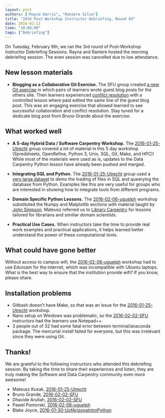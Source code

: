 ```yaml
---
layout: post
authors: ["Rayna Harris", "Raniere Silva"]
title: "2016 Post-Workshop Instructor Debriefing, Round 03"
date: 2016-02-11
time: "18:00:00"
tags: ["Debriefing"]
---
```

<!-- start excerpt -->
On Tuesday, February 9th, we ran the 3rd round of Post-Workshop Instructor Debriefing Sessions. Rayna and Raniere hosted the morning debriefing session.  The even session was cancelled due to low attendance.
 
<!-- end excerpt -->

## New lesson materials

- **Blogging as a Collaborative Git Exercise.**  The SFU group created [a new Git exercise](https://github.com/brunogrande/git-novice/blob/gh-pages/08-collab.md) in which pairs of learners wrote guest blog posts for the others site. Then learners experienced [conflict resolution](https://github.com/brunogrande/git-novice/blob/gh-pages/09-conflict.md) with a controlled lesson where paid edited the same line of the guest blog post. This was an engaging exercise that allowed learned to see successful collaboration and conflict resolution.  Stay tuned for a dedicate blog post from Bruno Grande about the exercise.

## What worked well

- **A 5-day Hybrid Data / Software Carpentry Workshop.** The  [2016-01-25-Utrecht](https://mkuzak.github.io/2016-01-25-Utrecht/) group covered a lot of material in this 5 day workshop (Spredsheets, OpenRefine, Python 3, Unix, SQL, Git, Make, and HPC)! While most of the materials were used as is, updates to the Data Carpentry Python lesson have already been pushed and merged.  

- **Integrating SQL and Python.** The [2016-01-25-Utrecht](https://mkuzak.github.io/2016-01-25-Utrecht/) group used a [very large dataset](https://data.cityofnewyork.us/Social-Services/311-Service-Requests/fvrb-kbbt) to demo the loading of files in SQL and queerying the database from Python. Examples like this are very useful for groups who are interested in showing how to integrate tools from different programs.

- **Domain Specific Python Lessons.** The [2016-02-06-uguelph](https://computecanada.github.io/2016-02-06-uguelph/) workshop substituted the Numpy and Matplotlib sections with material taught by [John Simpson](https://github.com/symulation?tab=repositories). Mateusz referred us to [Library Carpentry](https://github.com/librarycarpentry) for lessons tailored for librarians and similiar domain scientists.

- **Practical Use Cases.** When instructors take the time to provide real work examples and practical applications, it helps learned better understand the power of these computational tools.

## What could have gone better
Without access to campus wifi, the [2016-02-06-uguelph](https://computecanada.github.io/2016-02-06-uguelph/) workshop had to use Eduroam for the internet, which was incompatible with Ubuntu laptops. What is the best way to ensure that the institution provide wifi?  If you know, please share.

## Installation problems
- Gitbash doesn't have Make, so that was an issue for the [2016-01-25-Utrecht](https://mkuzak.github.io/2016-01-25-Utrecht/) workshop.
- Nano setup on Windows was problematic, so the [2016-02-02-SFU](http://bgran.de/2016-02-02-SFU/) instructors had the learners use Notepad++.
- 3 people out of 32 had some fatal error between terminal/anaconda package. The mercurial install failed for everyone, but this was irrelevant since they were using Git. 
 

## Thanks!
We are grateful to the following instructors who attended this debriefing session. By taking the time to share their experiences and listen, they are truly making the Software and Data Carpentry community even more awesome!

- Mateusz Kuzak, [2016-01-25-Utrecht](https://mkuzak.github.io/2016-01-25-Utrecht/) 
- Bruno Grande, [2016-02-02-SFU](http://bgran.de/2016-02-02-SFU/)
- Dhavide Aruliah, [2016-02-02-SFU](http://bgran.de/2016-02-02-SFU/)
- Pawel Pomorski, [2016-02-06-uguelph](https://computecanada.github.io/2016-02-06-uguelph/)
- Blake Joyce, [2016-01-30-UofArizonaIntroPython](http://bjoyce3.github.io/2016-01-30-UofArizonaIntroPython/)
